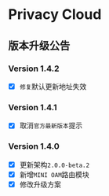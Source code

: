 # Privacy Cloud

## 版本升级公告

### Version 1.4.2
- [x] `修复`默认更新地址失效

### Version 1.4.1
- [x] 取消`官方最新版本`提示

### Version 1.4.0
- [x] 更新架构`2.0.0-beta.2`
- [x] 新增`MINI OAM`路由模块
- [x] 修改升级方案
